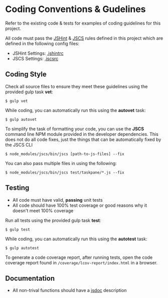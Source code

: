 # Coding Conventions & Gudelines

Refer to the existing code & tests for examples of coding guidelines for this project.

All code must pass the [JSHint](http://www.jshint.com) & [JSCS](http://jscs.info) rules defined in this project which are defined in the following config files:

- JSHint Settings: [.jshintrc](/OfficeDev/generator-office/.jshint)
- JSCS Settings: [.jscsrc](/OfficeDev/generator-office/.jscsrc)

## Coding Style

Check all source files to ensure they meet these guidelines using the provided gulp task **vet**:

```
$ gulp vet
```

While coding, you can automatically run this using the **autovet** task:

```
$ gulp autovet
```

To simplify the task of formatting your code, you can use the **JSCS** command line NPM module provided in the developer dependencies. This does not do all code fixes, just the things that can be automatically fixed by the JSCS CLI

```
$ node_modules/jscs/bin/jscs [path-to-js-files] --fix
```

You can also pass multiple files in using the following:

```
$ node_modules/jscs/bin/jscs test/taskpane/*.js --fix
```

## Testing

- All code must have valid, **passing** unit tests
- All code should have 100% test coverage or good reasons why it doesn't meet 100% coverage 

Run all tests using the provided gulp task **test**:

```
$ gulp test
```

While coding, you can automatically run this using the **autotest** task:

```
$ gulp autotest
```

To generate a code coverage report, after running tests, open the code coverage report found in `/coverage/lcov-report/index.html` in a browser.

## Documentation

- All non-trival functions should have a [jsdoc](http://usejsdoc.org/) description